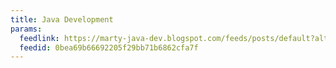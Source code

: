 ```yaml
---
title: Java Development
params:
  feedlink: https://marty-java-dev.blogspot.com/feeds/posts/default?alt=rss
  feedid: 0bea69b66692205f29bb71b6862cfa7f
---
```

